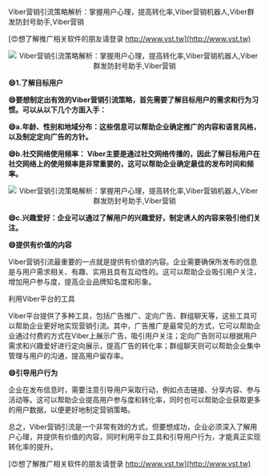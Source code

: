 Viber营销引流策略解析：掌握用户心理，提高转化率,Viber营销机器人,Viber群发防封号助手,Viber营销

[😍想了解推广相关软件的朋友请登录 http://www.vst.tw](http://www.vst.tw)

 <center><img src="https://vst.tw/MP4/tuiguang/png/7.png" alt="Viber营销引流策略解析：掌握用户心理，提高转化率,Viber营销机器人,Viber群发防封号助手,Viber营销"></center>

**😄1.了解目标用户**

**😄要想制定出有效的Viber营销引流策略，首先需要了解目标用户的需求和行为习惯。可以从以下几个方面入手：**

**😄a.年龄、性别和地域分布：这些信息可以帮助企业确定推广的内容和语言风格，以及制定定向广告的方针。**

**😄b.社交网络使用频率： Viber主要是通过社交网络传播的，因此了解目标用户在社交网络上的使用频率是非常重要的，这可以帮助企业确定最佳的发布时间和频率。**

 <center><img src="https://vst.tw/MP4/tuiguang/png/8.png" alt="Viber营销引流策略解析：掌握用户心理，提高转化率,Viber营销机器人,Viber群发防封号助手,Viber营销"></center>

**😄c.兴趣爱好：企业可以通过了解用户的兴趣爱好，制定诱人的内容来吸引他们关注。**

**😄提供有价值的内容**

Viber营销引流最重要的一点就是提供有价值的内容。企业需要确保所发布的信息是与用户需求相关、有趣、实用且具有互动性的。这可以帮助企业吸引用户关注，增加用户参与度，提高企业品牌知名度和形象。

利用Viber平台的工具

Viber平台提供了多种工具，包括广告推广、定向广告、群组聊天等，这些工具可以帮助企业更好地实现营销引流。其中，广告推广是最常见的方式，它可以帮助企业通过付费的方式在Viber上展示广告，吸引用户关注；定向广告则可以根据用户需求和兴趣爱好进行定向展示，提高广告的转化率；群组聊天则可以帮助企业集中管理与用户的沟通，提高用户留存率。

**😄引导用户行为**

企业在发布信息时，需要注意引导用户采取行动，例如点击链接、分享内容、参与活动等。这可以帮助企业提高用户参与度和转化率，同时也可以帮助企业获取更多的用户数据，以便更好地制定营销策略。

总之，Viber营销引流是一个非常有效的方式，但要想成功，企业必须深入了解用户心理，并提供有价值的内容，同时利用平台工具和引导用户行为，才能真正实现转化率的提升。

[😍想了解推广相关软件的朋友请登录 http://www.vst.tw](http://www.vst.tw)



